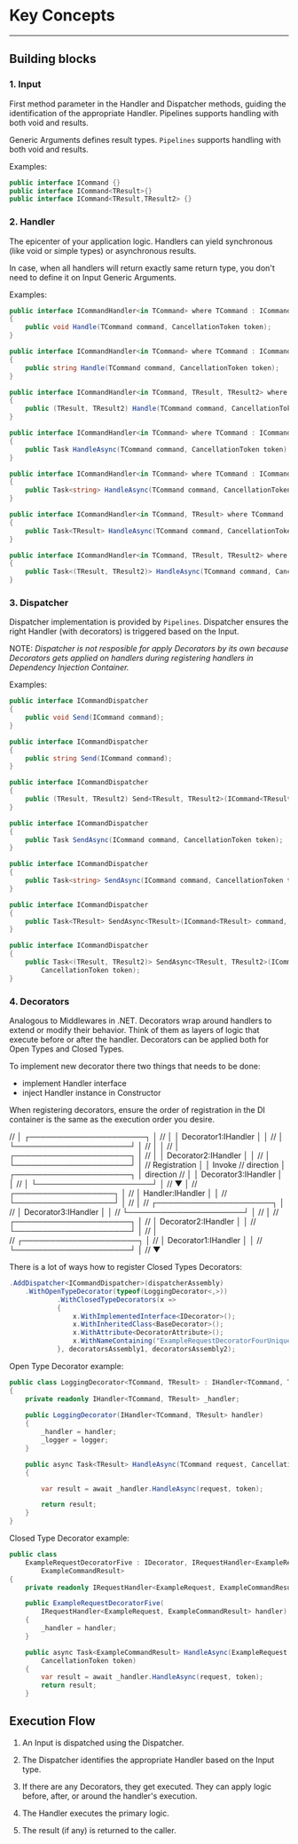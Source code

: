 # Key Concepts
------
## Building blocks
### 1. Input 
First method parameter in the Handler and Dispatcher methods, guiding the identification of the appropriate Handler. Pipelines supports handling with both void and results.

Generic Arguments defines result types. `Pipelines` supports handling with both void and results.

Examples: 
```cs
public interface ICommand {} 
public interface ICommand<TResult>{}
public interface ICommand<TResult,TResult2> {}
```

### 2. Handler
The epicenter of your application logic. Handlers can yield synchronous (like void or simple types) or asynchronous results.

In case, when all handlers will return exactly same return type, you don't need to define it on Input Generic Arguments. 

Examples: 
```cs
public interface ICommandHandler<in TCommand> where TCommand : ICommand
{
    public void Handle(TCommand command, CancellationToken token);
}

public interface ICommandHandler<in TCommand> where TCommand : ICommand
{
    public string Handle(TCommand command, CancellationToken token);
}

public interface ICommandHandler<in TCommand, TResult, TResult2> where TCommand : ICommand<TResult, TResult2>
{
    public (TResult, TResult2) Handle(TCommand command, CancellationToken token);
}
```

```cs
public interface ICommandHandler<in TCommand> where TCommand : ICommand
{
    public Task HandleAsync(TCommand command, CancellationToken token);
}

public interface ICommandHandler<in TCommand> where TCommand : ICommand
{
    public Task<string> HandleAsync(TCommand command, CancellationToken token);
}

public interface ICommandHandler<in TCommand, TResult> where TCommand : ICommand<TResult>
{
    public Task<TResult> HandleAsync(TCommand command, CancellationToken token);
}

public interface ICommandHandler<in TCommand, TResult, TResult2> where TCommand : ICommand<TResult, TResult2>
{
    public Task<(TResult, TResult2)> HandleAsync(TCommand command, CancellationToken token);
}
```

### 3. Dispatcher
Dispatcher implementation is provided by `Pipelines`. Dispatcher ensures the right Handler (with decorators) is triggered based on the Input.

NOTE:
<i>
Dispatcher is not resposible for apply Decorators by its own because Decorators gets applied on handlers during registering handlers in Dependency Injection Container.
</i>

Examples:

```cs
public interface ICommandDispatcher
{
    public void Send(ICommand command);
}

public interface ICommandDispatcher
{
    public string Send(ICommand command);
}

public interface ICommandDispatcher
{
    public (TResult, TResult2) Send<TResult, TResult2>(ICommand<TResult, TResult2> command);
}
```

```cs
public interface ICommandDispatcher
{
    public Task SendAsync(ICommand command, CancellationToken token);
}

public interface ICommandDispatcher
{
    public Task<string> SendAsync(ICommand command, CancellationToken token);
}

public interface ICommandDispatcher
{
    public Task<TResult> SendAsync<TResult>(ICommand<TResult> command, CancellationToken token);
}

public interface ICommandDispatcher
{
    public Task<(TResult, TResult2)> SendAsync<TResult, TResult2>(ICommand<TResult, TResult2> command,
        CancellationToken token);
}
```

### 4. Decorators
Analogous to Middlewares in .NET. Decorators wrap around handlers to extend or modify their behavior. Think of them as layers of logic that execute before or after the handler. Decorators can be applied both for Open Types and Closed Types.

To implement new decorator there two things that needs to be done:
- implement Handler interface
- inject Handler instance in Constructor

When registering decorators, ensure the order of registration in the DI container is the same as the execution order you desire.

//              │   ┌─────────────────────┐   │
//              │   │ Decorator1:IHandler │   │
//              │   └─────────────────────┘   │
//              │                             │
//              │   ┌─────────────────────┐   │
//              │   │ Decorator2:IHandler │   │
//              │   └─────────────────────┘   │
// Registration │                             │  Invoke
//  direction   │   ┌─────────────────────┐   │ direction
//              │   │ Decorator3:IHandler │   │
//              │   └─────────────────────┘   │
//              ▼                             │
//                   ┌──────────────────┐     │
//                   │ Handler:IHandler │     │
//                   └──────────────────┘     │
//                                            │
//                  ┌─────────────────────┐   │
//                  │ Decorator3:IHandler │   │
//                  └─────────────────────┘   │
//                                            │
//                  ┌─────────────────────┐   │
//                  │ Decorator2:IHandler │   │
//                  └─────────────────────┘   │
//                                            │  
//                  ┌─────────────────────┐   │ 
//                  │ Decorator1:IHandler │   │
//                  └─────────────────────┘   │
//                                            ▼


There is a lot of ways how to register Closed Types Decorators:

```cs
.AddDispatcher<ICommandDispatcher>(dispatcherAssembly)
    .WithOpenTypeDecorator(typeof(LoggingDecorator<,>))
            .WithClosedTypeDecorators(x =>
            {
                x.WithImplementedInterface<IDecorator>();
                x.WithInheritedClass<BaseDecorator>();
                x.WithAttribute<DecoratorAttribute>();
                x.WithNameContaining("ExampleRequestDecoratorFourUniqueNameForSearch");
            }, decoratorsAssembly1, decoratorsAssembly2);
```

Open Type Decorator example:
```cs
public class LoggingDecorator<TCommand, TResult> : IHandler<TCommand, TResult> where TCommand : IInput<TResult>
{
    private readonly IHandler<TCommand, TResult> _handler;
   
    public LoggingDecorator(IHandler<TCommand, TResult> handler)
    {
        _handler = handler;
        _logger = logger;
    }

    public async Task<TResult> HandleAsync(TCommand request, CancellationToken token)
    {

        var result = await _handler.HandleAsync(request, token);

        return result;
    }
}
```

Closed Type Decorator example:
```cs
public class
    ExampleRequestDecoratorFive : IDecorator, IRequestHandler<ExampleRequest,
        ExampleCommandResult>
{
    private readonly IRequestHandler<ExampleRequest, ExampleCommandResult> _handler;

    public ExampleRequestDecoratorFive(
        IRequestHandler<ExampleRequest, ExampleCommandResult> handler)
    {
        _handler = handler;
    }

    public async Task<ExampleCommandResult> HandleAsync(ExampleRequest request,
        CancellationToken token)
    {
        var result = await _handler.HandleAsync(request, token);
        return result;
    }
```

## Execution Flow

1. An Input is dispatched using the Dispatcher.

2. The Dispatcher identifies the appropriate Handler based on the Input type.

3. If there are any Decorators, they get executed. They can apply logic before, after, or around the handler's execution.

4. The Handler executes the primary logic.

5. The result (if any) is returned to the caller.